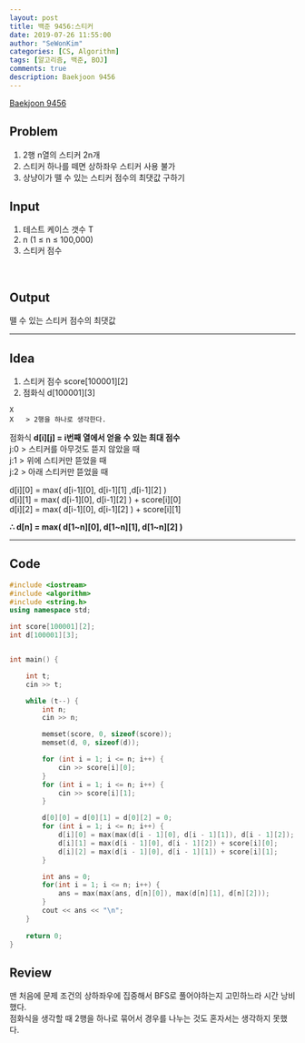 ```yaml
---
layout: post
title: 백준 9456:스티커
date: 2019-07-26 11:55:00
author: "SeWonKim"
categories: [CS, Algorithm]
tags: [알고리즘, 백준, BOJ]
comments: true
description: Baekjoon 9456
---
```


[Baekjoon 9456](https://www.acmicpc.net/problem/9456)



## Problem
1. 2행 n열의 스티커 2n개
2. 스티커 하나를 떼면 상하좌우 스티커 사용 불가
3. 상냥이가 뗄 수 있는 스티커 점수의 최댓값 구하기



## Input
1. 테스트 케이스 갯수 T
2. n (1 ≤ n ≤ 100,000)
3. 스티커 점수

​    

## Output
뗄 수 있는 스티커 점수의 최댓값




------



## Idea
1. 스티커 점수 score[100001][2]
2. 점화식 d[100001][3]

```
X
X   > 2행을 하나로 생각한다.
```

점화식 **d\[i][j] = i번째 열에서 얻을 수 있는 최대 점수**      
j:0 > 스티커를 아무것도 뜯지 않았을 때     
j:1 > 위에 스티커만 뜯었을 때     
j:2 > 아래 스티커만 뜯었을 때

  d[i][0] = max( d[i-1][0], d[i-1][1] ,d[i-1][2] )       
  d[i][1] = max( d[i-1][0], d[i-1][2] ) + score[i][0]          
  d[i][2] = max( d[i-1][0], d[i-1][2] ) + score[i][1]

 **∴ d[n] = max( d[1~n][0], d[1~n][1], d[1~n][2] )**




------



## Code

```cpp
#include <iostream>
#include <algorithm>
#include <string.h>
using namespace std;

int score[100001][2];
int d[100001][3];


int main() {

	int t;
	cin >> t;

	while (t--) {
		int n;
		cin >> n;

		memset(score, 0, sizeof(score));
		memset(d, 0, sizeof(d));

		for (int i = 1; i <= n; i++) {
			cin >> score[i][0];
		}
		for (int i = 1; i <= n; i++) {
			cin >> score[i][1];
		}

		d[0][0] = d[0][1] = d[0][2] = 0;
		for (int i = 1; i <= n; i++) {
			d[i][0] = max(max(d[i - 1][0], d[i - 1][1]), d[i - 1][2]);
			d[i][1] = max(d[i - 1][0], d[i - 1][2]) + score[i][0];
			d[i][2] = max(d[i - 1][0], d[i - 1][1]) + score[i][1];
		}

		int ans = 0;
		for(int i = 1; i <= n; i++) {
			ans = max(max(ans, d[n][0]), max(d[n][1], d[n][2]));
		}
		cout << ans << "\n";
	}
	
	return 0;
}
```





## Review
맨 처음에 문제 조건의 상하좌우에 집중해서 BFS로 풀어야하는지 고민하느라 시간 낭비했다.       
점화식을 생각할 때 2행을 하나로 묶어서 경우를 나누는 것도 혼자서는 생각하지 못했다.
